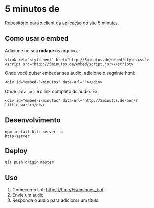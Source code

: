 # 5 minutos de

Repositório para o client da aplicação do site 5 minutos.

## Como usar o embed

Adicione no seu **rodapé** os arquivos:

```
<link rel="stylesheet" href="http://5minutos.de/embed/style.css">
<script src="http://5minutos.de/embed/script.js"></script>
```

Onde você quiser embedar seu áudio, adicione o seguinte html:

```
<div id="embed-5-minutos" data-url=""></div>
```

Onde `data-url` é o link completo do áudio. Ex:

```
<div id="embed-5-minutos" data-url="http://5minutos.de/por/?little_war"></div>
```

## Desenvolvimento

```
npm install http-server -g
http-server
```

## Deploy

```
git push origin master
```

## Uso

1) Comece no bot: https://t.me/Fiveminues_bot
2) Envie um áudio
3) Responda o áudio para adicionar um título
